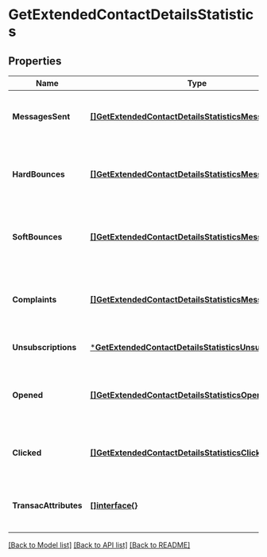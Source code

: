 # GetExtendedContactDetailsStatistics

## Properties
Name | Type | Description | Notes
------------ | ------------- | ------------- | -------------
**MessagesSent** | [**[]GetExtendedContactDetailsStatisticsMessagesSent**](GetExtendedContactDetailsStatisticsMessagesSent.md) | Listing of the sent campaign for the contact | [optional] [default to null]
**HardBounces** | [**[]GetExtendedContactDetailsStatisticsMessagesSent**](GetExtendedContactDetailsStatisticsMessagesSent.md) | Listing of the hardbounes generated by the contact | [optional] [default to null]
**SoftBounces** | [**[]GetExtendedContactDetailsStatisticsMessagesSent**](GetExtendedContactDetailsStatisticsMessagesSent.md) | Listing of the softbounes generated by the contact | [optional] [default to null]
**Complaints** | [**[]GetExtendedContactDetailsStatisticsMessagesSent**](GetExtendedContactDetailsStatisticsMessagesSent.md) | Listing of the complaints generated by the contact | [optional] [default to null]
**Unsubscriptions** | [***GetExtendedContactDetailsStatisticsUnsubscriptions**](GetExtendedContactDetailsStatisticsUnsubscriptions.md) |  | [optional] [default to null]
**Opened** | [**[]GetExtendedContactDetailsStatisticsOpened**](GetExtendedContactDetailsStatisticsOpened.md) | Listing of the openings generated by the contact | [optional] [default to null]
**Clicked** | [**[]GetExtendedContactDetailsStatisticsClicked**](GetExtendedContactDetailsStatisticsClicked.md) | Listing of the clicks generated by the contact | [optional] [default to null]
**TransacAttributes** | [**[]interface{}**](interface{}.md) | Listing of the transactional attributes for the contact | [optional] [default to null]

[[Back to Model list]](../README.md#documentation-for-models) [[Back to API list]](../README.md#documentation-for-api-endpoints) [[Back to README]](../README.md)

